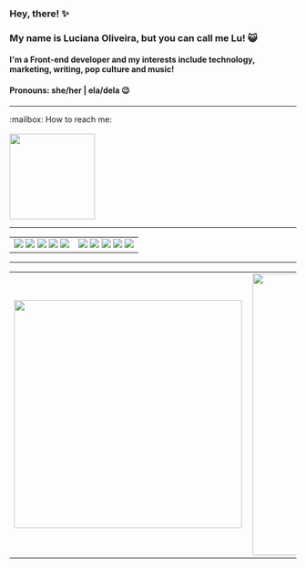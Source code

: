 ### Hey, there! :sparkles:
### My name is Luciana Oliveira, but you can call me Lu! :smiley_cat:
#### I'm a Front-end developer and my interests include technology, marketing, writing, pop culture and music!
#### Pronouns: she/her | ela/dela 😉
<hr>

  <p> 
    :mailbox: How to reach me: 
    <br> 
    <br>
    <a href="https://www.linkedin.com/in/lucoliv/"><img width="150px" src=https://img.shields.io/badge/LinkedIn-0077B5?style=for-the-badge&logo=linkedin&logoColor=white></a> 
  </p>
<hr>
  <center>
    <table>
      <tr>
        <td align="center">
          <img src=https://img.shields.io/badge/HTML-239120?style=for-the-badge&logo=html5&logoColor=white> 
          <img src=https://img.shields.io/badge/JavaScript-F7DF1E?style=for-the-badge&logo=javascript&logoColor=black>
          <img src=https://img.shields.io/badge/Vue.js-35495E?style=for-the-badge&logo=vue.js&logoColor=4FC08D>
          <img src=https://img.shields.io/badge/TypeScript-007ACC?style=for-the-badge&logo=typescript&logoColor=white>
          <img src=https://img.shields.io/badge/React-20232A?style=for-the-badge&logo=react&logoColor=61DAFB>
        </td>
        <td align="center">
          <img src=https://img.shields.io/badge/CSS3-1572B6?style=for-the-badge&logo=css3&logoColor=white>   
          <img src=https://img.shields.io/badge/Tailwind_CSS-38B2AC?style=for-the-badge&logo=tailwind-css&logoColor=white>
          <img src=https://img.shields.io/badge/Sass-CC6699?style=for-the-badge&logo=sass&logoColor=white>      
          <img src=https://img.shields.io/badge/Bootstrap-563D7C?style=for-the-badge&logo=bootstrap&logoColor=white>
          <img src=https://img.shields.io/badge/styled--components-DB7093?style=for-the-badge&logo=styled-components&logoColor=white>
        </td>
      </tr>
    </table>    
   </center>
  <hr>
  <center>
    <table>
        <tr>
            <td><img width="400px" align="left" src="https://github-readme-stats.vercel.app/api/top-langs/?username=luc0liv&hide=html&layout=compact&theme=synthwave" /></td>
            <td><img width="495px" align="left" src="https://github-readme-stats.vercel.app/api?username=luc0liv&theme=synthwave"/></td>
        </tr>   
    </table>
  </center> 



<!--
**luc0liv/luc0liv** is a ✨ _special_ ✨ repository because its `README.md` (this file) appears on your GitHub profile.

Here are some ideas to get you started:


- 🌱 I’m currently learning ...
- 👯 I’m looking to collaborate on ...
- 🤔 I’m looking for help with ...
- 💬 Ask me about ...
- 📫 How to reach me: ...
- 😄 Pronouns: ...
- ⚡ Fun fact: ...
-->
